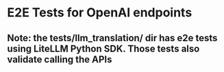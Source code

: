 # E2E Tests for OpenAI endpoints 

## Note: the tests/llm_translation/ dir has e2e tests using LiteLLM Python SDK. Those tests also validate calling the APIs